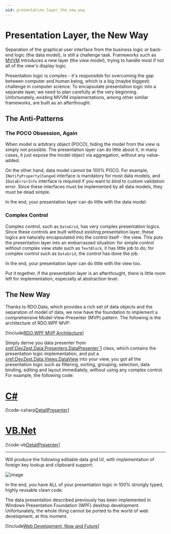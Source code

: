 ```yaml
---
uid: presentation_layer_the_new_way
---
```


# Presentation Layer, the New Way

Separation of the graphical user interface from the business logic or back-end logic (the data model), is still a challenge task. Frameworks such as [MVVM](https://en.wikipedia.org/wiki/Model%E2%80%93view%E2%80%93viewmodel) introduces a new layer (the view model), trying to handle most if not all of the view's display logic.

Presentation logic is complex - it's responsible for overcoming the gap between computer and human being, which is a big (maybe biggest) challenge in computer science. To encapsulate presentation logic into a separate layer, we need to plan carefully at the very beginning. Unfortunately, existing MVVM implementations, among other similar frameworks, are built as an afterthought.

## The Anti-Patterns

### The POCO Obsession, Again

When model is arbitrary object (POCO), hiding the model from the view is simply not possible. The presentation layer can do little about it, in many cases, it just expose the model object via aggregation, without any value-added.

On the other hand, data model cannot be 100% POCO. For example, `INotifyPropertyChanged` interface is mandatory for most data models, and `IDataErrorInfo` interface is required if you want to bind to custom validation error. Since these interfaces must be implemented by all data models, they must be dead simple.

In the end, your presentation layer can do little with the data model.

### Complex Control

Complex control, such as `DataGrid`, has very complex presentation logics. Since these controls are built without existing presentation layer, these logics are naturally encapsulated into the control itself - the view. This puts the presentation layer into an embarrassed situation: for simple control without complex view state such as `TextBlock`, it has little job to do; for complex control such as `DataGrid`, the control has done the job.

In the end, your presentation layer can do little with the view too.

Put it together, if the presentation layer is an afterthought, there is little room left for implementation, especially at abstraction level.

## The New Way

Thanks to RDO.Data, which provides a rich set of data objects and the separation of model of data, we now have the foundation to implement a comprehensive Model-View-Presenter (MVP) pattern. The following is the architecture of RDO.WPF MVP:

[!include[RDO.WPF MVP Architecture](../_rdo_wpf_mvp_architecture.md)]

Simply derive you data presenter from <xref:DevZest.Data.Presenters.DataPresenter`1> class, which contains the presentation logic implementation, and put a <xref:DevZest.Data.Views.DataView> into your view, you got all the presentation logic such as filtering, sorting, grouping, selection, data binding, editing and layout immediately, without using any complex control. For example, the following code:

# [C#](#tab/cs)

[!code-csharp[DetailPresenter](../../../../samples/AdventureWorksLT.WpfApp/SalesOrderWindow.DetailPresenter.cs)]

# [VB.Net](#tab/vb)

[!code-vb[DetailPresenter](../../../../samples.vb/AdventureWorksLT.WpfApp/SalesOrderWindow.DetailPresenter.vb)]

***

Will produce the following editable data grid UI, with implementation of foreign key lookup and clipboard support:

![image](/images/SalesOrderDetailUI.jpg)

In the end, you have ALL of your presentation logic in 100% strongly typed, highly reusable clean code.

The data presentation described previously has been implemented in Windows Presentation Foundation (WPF) desktop development. Unfortunately, the whole thing cannot be ported to the world of web development, at this moment.

[!include[Web Development, Now and Future](../_web_development_now_and_future.md)]
